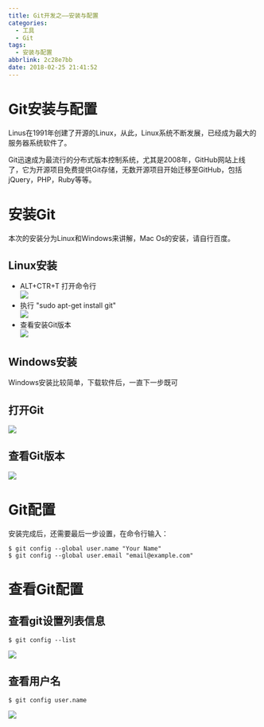 ```yaml
---
title: Git开发之——安装与配置
categories:
  - 工具
  - Git
tags:
  - 安装与配置
abbrlink: 2c28e7bb
date: 2018-02-25 21:41:52
---
```

# Git安装与配置  
Linus在1991年创建了开源的Linux，从此，Linux系统不断发展，已经成为最大的服务器系统软件了。  

Git迅速成为最流行的分布式版本控制系统，尤其是2008年，GitHub网站上线了，它为开源项目免费提供Git存储，无数开源项目开始迁移至GitHub，包括jQuery，PHP，Ruby等等。  


<!--more-->  

# 安装Git
本次的安装分为Linux和Windows来讲解，Mac Os的安装，请自行百度。  

## Linux安装

- ALT+CTR+T 打开命令行  
![][1]  
- 执行 "sudo apt-get install git"  
![][2]
- 查看安装Git版本  
![][3]

## Windows安装 
Windows安装比较简单，下载软件后，一直下一步既可   
##  打开Git
![][4]
## 查看Git版本 
![][5]


# Git配置 

安装完成后，还需要最后一步设置，在命令行输入：  

	$ git config --global user.name "Your Name"
	$ git config --global user.email "email@example.com"  

# 查看Git配置 

## 查看git设置列表信息  

	$ git config --list   
![][6]
## 查看用户名  

	$ git config user.name    
![][7]



[1]: https://cdn.jsdelivr.net/gh/pgzxc/CDN/blog-image/git-install%20.png
[2]: https://cdn.jsdelivr.net/gh/pgzxc/CDN/blog-image/git-install%20-process.png
[3]: https://cdn.jsdelivr.net/gh/pgzxc/CDN/blog-image/git-install%20-version.png
[4]: https://cdn.jsdelivr.net/gh/pgzxc/CDN/blog-image/git-win-sear.png
[5]: https://cdn.jsdelivr.net/gh/pgzxc/CDN/blog-image/git-win-version.png
[6]: https://cdn.jsdelivr.net/gh/pgzxc/CDN/blog-image/git-config-list.png
[7]: https://cdn.jsdelivr.net/gh/pgzxc/CDN/blog-image/git-config-username.png